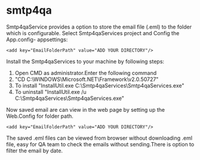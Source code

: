 smtp4qa
=======

Smtp4qaService provides a option to store the email file (.eml) to the folder which is configurable.
Select Smtp4qaServices project and Config the App.config- appsettings:
 
    <add key="EmailFolderPath" value="ADD YOUR DIRECTORY"/>
    
Install the Smtp4qaServices to your machine by following steps:

1. Open CMD as administrator.Enter the following command 
2. "CD C:\WINDOWS\Microsoft.NET\Framework\v2.0.50727\"
3. To install "InstallUtil.exe C:\Smtp4qaServices\Smtp4qaServices.exe" <!-- your drive path and  Smtp4qaServices.exe-->
4. To uninstall "InstallUtil.exe /u C:\Smtp4qaServices\Smtp4qaServices.exe"

 

Now saved email are can view in the web page by setting up the Web.Config for folder path.

    <add key="EmailFolderPath" value="ADD YOUR DIRECTORY"/> 
 
 <!--Add EmailFolderPath value which provide in the app.config-->

The saved .eml files can be viewed from browser without downloading .eml file, easy for QA team to check the emails without sending.There is option to filter the email by date.


